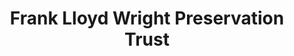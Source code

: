 ---
layout: repo
title: "Frank Lloyd Wright Preservation Trust"
id: 15999
permalink: repos/15999/
---